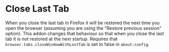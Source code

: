 # Close Last Tab
When you close the last tab in Firefox it will be restored the next time you
open the browser (assuming you are using the "Restore previous session" option).
This addon changes that behaviour so that when you close the last tab it is not
restored at the next startup.
Requires that `browser.tabs.closeWindowWithLastTab` is set to false in `about:config`.
